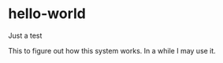 hello-world
===========

Just a test

This to figure out how this system works.
In a while I may use it.

